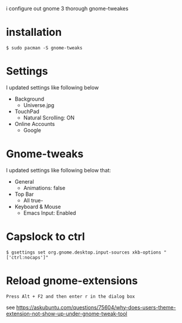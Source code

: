 i configure out gnome 3 thorough gnome-tweakes

# installation

```
$ sudo pacman -S gnome-tweaks
```

# Settings

I updated settings like following below 

- Background
  - Universe.jpg
- TouchPad
  - Natural Scrolling: ON
- Online Accounts
  - Google

# Gnome-tweaks

I updated settings like following below that:

- General
  - Animations: false
- Top Bar
  - All true-
- Keyboard & Mouse
  - Emacs Input: Enabled

# Capslock to ctrl

```
$ gsettings set org.gnome.desktop.input-sources xkb-options "['ctrl:nocaps']"
```

# Reload gnome-extensions

```
Press Alt + F2 and then enter r in the dialog box
```
see https://askubuntu.com/questions/75604/why-does-users-theme-extension-not-show-up-under-gnome-tweak-tool
